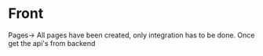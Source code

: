 # Front
Pages-> All pages have been created, only integration has to be done. Once get the api's from backend

